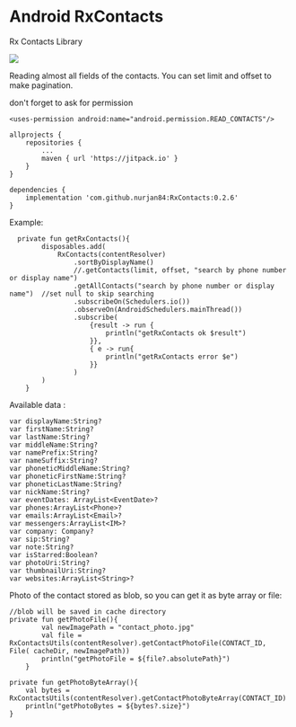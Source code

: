 # Android RxContacts
Rx Contacts Library

[![](https://jitpack.io/v/nurjan84/RxContacts.svg)](https://jitpack.io/#nurjan84/RxContacts)

Reading almost all fields of the contacts. You can set limit and offset to make pagination. 

don't forget to ask for permission

```
<uses-permission android:name="android.permission.READ_CONTACTS"/>
```


```
allprojects {
	repositories {
		...
		maven { url 'https://jitpack.io' }
	}
}
```

```
dependencies {
	implementation 'com.github.nurjan84:RxContacts:0.2.6'
}
```


Example:
```
  private fun getRxContacts(){
        disposables.add(
            RxContacts(contentResolver)
                .sortByDisplayName()
                //.getContacts(limit, offset, "search by phone number or display name")
                .getAllContacts("search by phone number or display name")  //set null to skip searching
                .subscribeOn(Schedulers.io())
                .observeOn(AndroidSchedulers.mainThread())
                .subscribe(
                    {result -> run {
                        println("getRxContacts ok $result")
                    }},
                    { e -> run{
                        println("getRxContacts error $e")
                    }}
                )
        )
    }
```


Available data :
```
var displayName:String? 
var firstName:String? 
var lastName:String? 
var middleName:String?
var namePrefix:String? 
var nameSuffix:String? 
var phoneticMiddleName:String? 
var phoneticFirstName:String? 
var phoneticLastName:String?
var nickName:String? 
var eventDates: ArrayList<EventDate>? 
var phones:ArrayList<Phone>? 
var emails:ArrayList<Email>? 
var messengers:ArrayList<IM>? 
var company: Company?
var sip:String?
var note:String?
var isStarred:Boolean?
var photoUri:String?
var thumbnailUri:String?
var websites:ArrayList<String>?
```

Photo of the contact stored as blob, so you can get it as byte array or file:
```
//blob will be saved in cache directory
private fun getPhotoFile(){
        val newImagePath = "contact_photo.jpg"
        val file = RxContactsUtils(contentResolver).getContactPhotoFile(CONTACT_ID,  File( cacheDir, newImagePath))
        println("getPhotoFile = ${file?.absolutePath}")
    }

private fun getPhotoByteArray(){
	val bytes = RxContactsUtils(contentResolver).getContactPhotoByteArray(CONTACT_ID)
	println("getPhotoBytes = ${bytes?.size}")
}
```
